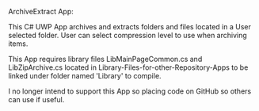 ArchiveExtract App:

This C# UWP App archives and extracts folders and files located in a User selected folder.  User can select compression level to use when archiving items.

This App requires library files LibMainPageCommon.cs and LibZipArchive.cs located in Library-Files-for-other-Repository-Apps to be linked under folder named 'Library' to compile.

I no longer intend to support this App so placing code on GitHub so others can use if useful.
